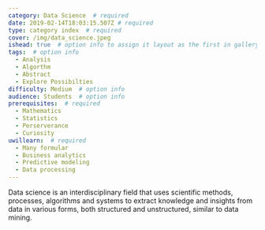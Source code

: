 ```yaml
---
category: Data Science  # required
date: 2019-02-14T18:03:15.507Z # required
type: category index  # required
cover: /img/data_science.jpeg
ishead: true  # option info to assign it layout as the first in gallery
tags:  # option info
  - Analysis
  - Algorthm
  - Abstract
  - Explore Possibilties
difficulty: Medium  # option info
audience: Students  # option info
prerequisites:  # required
  - Mathematics
  - Statistics
  - Perserverance
  - Curiosity
uwillearn:  # required
  - Many formular
  - Business analytics
  - Predictive modeling
  - Data processing
---
```


<!-- belowing write introduction of this category -->

Data science is an interdisciplinary field that uses scientific methods, processes, algorithms and systems to extract knowledge and insights from data in various forms, both structured and unstructured, similar to data mining.